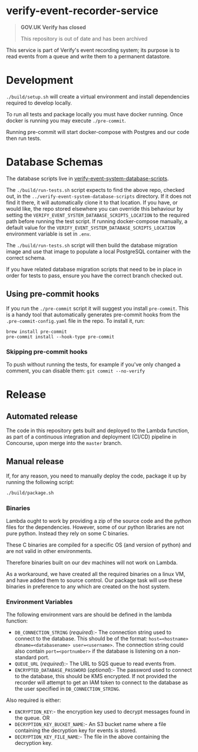 # verify-event-recorder-service

>**GOV.UK Verify has closed**
>
>This repository is out of date and has been archived

This service is part of Verify's event recording system; its purpose is to read events from a queue and write them to a
 permanent datastore.

# Development
```./build/setup.sh``` will create a virtual environment and install dependencies required to develop locally.

To run all tests and package locally you must have docker running. Once docker is running you may execute
```./pre-commit```.

Running pre-commit will start docker-compose with Postgres and our code then run tests.

# Database Schemas

The database scripts live in [verify-event-system-database-scripts](https://github.com/alphagov/verify-event-system-database-scripts).

The `./build/run-tests.sh` script expects to find the above repo, checked out, in the `../verify-event-system-database-scripts`
directory. If it does not find it there, it will automatically clone it to that location. If you have, or would like, the repo stored elsewhere
you can override this behaviour by setting the `VERIFY_EVENT_SYSTEM_DATABASE_SCRIPTS_LOCATION` to the required path before running
the test script. If running docker-compose manually, a default value for the `VERIFY_EVENT_SYSTEM_DATABASE_SCRIPTS_LOCATION` environment 
variable is set in `.env`.

The `./build/run-tests.sh` script will then build the database migration image and use that image to populate a local
PostgreSQL container with the correct schema.

If you have related database migration scripts that need to be in place in order for tests to pass, ensure you 
have the correct branch checked out.

## Using pre-commit hooks

If you run the `./pre-commit` script it will suggest you install `pre-commit`.
This is a handy tool that automatically generates pre-commit hooks from the
`.pre-commit-config.yaml` file in the repo.  To install it, run:

```
brew install pre-commit
pre-commit install --hook-type pre-commit
```

### Skipping pre-commit hooks

To push without running the tests, for example if you've only changed a comment, you can disable them:
`git commit --no-verify`

# Release

## Automated release

The code in this repository gets built and deployed to the Lambda function, as part of a continuous
integration and deployment (CI/CD) pipeline in Concourse, upon merge into the `master` branch.

## Manual release

If, for any reason, you need to manually deploy the code, package it up by running the following
script:

```bash
./build/package.sh
```

### Binaries

Lambda ought to work by providing a zip of the source code and the python files for the dependencies.
However, some of our python libraries are not pure python. Instead they rely on some C binaries.

These C binaries are compiled for a specific OS (and version of python) and are not valid in other environments.

Therefore binaries built on our dev machines will not work on Lambda.

As a workaround, we have created all the required binaries on a linux VM, and have added them to source control. Our
package task will use these binaries in preference to any which are created on the host system.

### Environment Variables

The following environment vars are should be defined in the lambda function:

* `DB_CONNECTION_STRING` (_required_):- The connection string used to connect to the database. This should be of the format:
`host=<hostname> dbname=<databasename> user=<username>`. The connection string could also contain `port=<portnumber>` if the database is listening on a non-standard port.
* `QUEUE_URL` (_required_):- The URL to SQS queue to read events from.
* `ENCRYPTED_DATABASE_PASSWORD` (_optional_):- The password used to connect to the database, this should be KMS encrypted. If not provided the recorder
will attempt to get an IAM token to connect to the database as the user specified in `DB_CONNECTION_STRING`.

Also required is either:
* `ENCRYPTION_KEY`:- the encryption key used to decrypt messages found in the queue.
OR
* `DECRYPTION_KEY_BUCKET_NAME`:- An S3 bucket name where a file containing the decryption key for events is stored.
* `DECRYPTION_KEY_FILE_NAME`:- The file in the above containing the decryption key.
